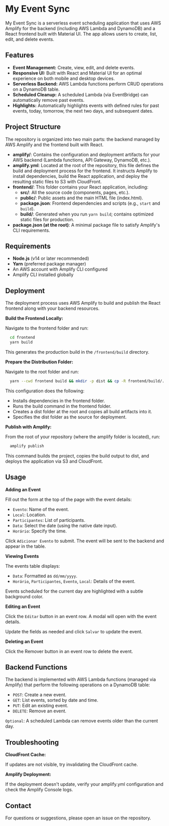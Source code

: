 # My Event Sync

My Event Sync is a serverless event scheduling application that uses AWS Amplify for the backend (including AWS Lambda and DynamoDB) and a React frontend built with Material UI. 
The app allows users to create, list, edit, and delete events.

## Features

- **Event Management:** Create, view, edit, and delete events.
- **Responsive UI:** Built with React and Material UI for an optimal experience on both mobile and desktop devices.
- **Serverless Backend:** AWS Lambda functions perform CRUD operations on a DynamoDB table.
- **Scheduled Cleanup:** A scheduled Lambda (via EventBridge) can automatically remove past events.
- **Highlights:** Automatically highlights events with defined rules for past events, today, tomorrow, the next two days, and subsequent dates.


## Project Structure

The repository is organized into two main parts: the backend managed by AWS Amplify and the frontend built with React.

- **amplify/**: Contains the configuration and deployment artifacts for your AWS backend (Lambda functions, API Gateway, DynamoDB, etc.).
- **amplify.yml**: Located at the root of the repository, this file defines the build and deployment process for the frontend. It instructs Amplify to install dependencies, build the React application, and deploy the resulting static files to S3 with CloudFront.
- **frontend/**: This folder contains your React application, including:
  - **src/**: All the source code (components, pages, etc.).
  - **public/**: Public assets and the main HTML file (index.html).
  - **package.json**: Frontend dependencies and scripts (e.g., `start` and `build`).
  - **build/**: Generated when you run `yarn build`; contains optimized static files for production.
- **package.json (at the root)**: A minimal package file to satisfy Amplify's CLI requirements.

## Requirements

- **Node.js** (v14 or later recommended)
- **Yarn** (preferred package manager)
- An AWS account with Amplify CLI configured
- Amplify CLI installed globally

## Deployment

The deployment process uses AWS Amplify to build and publish the React frontend along with your backend resources.

**Build the Frontend Locally:**

Navigate to the frontend folder and run:

```bash
  cd frontend
  yarn build
```

This generates the production build in the `/frontend/build` directory.

**Prepare the Distribution Folder:**

Navigate to the root folder and run:

```bash
  yarn --cwd frontend build && mkdir -p dist && cp -R frontend/build/. dist/
```

This configuration does the following:

- Installs dependencies in the frontend folder.
- Runs the build command in the frontend folder.
- Creates a dist folder at the root and copies all build artifacts into it.
- Specifies the dist folder as the source for deployment.

**Publish with Amplify:**

From the root of your repository (where the amplify folder is located), run:

```bash
  amplify publish
```

This command builds the project, copies the build output to dist, and deploys the application via S3 and CloudFront.

## Usage

**Adding an Event**

Fill out the form at the top of the page with the event details:

- `Evento`: Name of the event.
- `Local`: Location.
- `Participantes`: List of participants.
- `Data`: Select the date (using the native date input).
- `Horário`: Specify the time.

Click `Adicionar Evento` to submit. The event will be sent to the backend and appear in the table.

**Viewing Events**

The events table displays:

- `Data`: Formatted as `dd/mm/yyyy`.
- `Horário`, `Participantes`, `Evento`, `Local`: Details of the event.

Events scheduled for the current day are highlighted with a subtle background color.

**Editing an Event**

Click the `Editar` button in an event row. A modal will open with the event details.

Update the fields as needed and click `Salvar` to update the event.

**Deleting an Event**

Click the Remover button in an event row to delete the event.

## Backend Functions

The backend is implemented with AWS Lambda functions (managed via Amplify) that perform the following operations on a DynamoDB table:

- `POST`: Create a new event.
- `GET`: List events, sorted by date and time.
- `PUT`: Edit an existing event.
- `DELETE`: Remove an event.

`Optional`: A scheduled Lambda can remove events older than the current day.

## Troubleshooting

**CloudFront Cache:**

If updates are not visible, try invalidating the CloudFront cache.

**Amplify Deployment:**

If the deployment doesn't update, verify your amplify.yml configuration and check the Amplify Console logs.

## Contact
For questions or suggestions, please open an issue on the repository.
